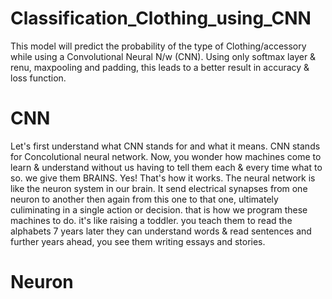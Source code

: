 # Classification_Clothing_using_CNN
This model will predict the probability of the type of Clothing/accessory while using a Convolutional Neural N/w (CNN).
Using only softmax layer & renu, maxpooling and padding, this leads to a better result in accuracy & loss function.

# CNN
Let's first understand what CNN stands for and what it means. CNN stands for Concolutional neural network. Now, you wonder
how machines come to learn & understand without us having to tell them each & every time what to so. we give them BRAINS.
Yes! That's how it works. The neural network is like the neuron system in our brain. It send electrical synapses from one
neuron to another then again from this one to that one, ultimately culiminating in a single action or decision. that is how
we program these machines to do. 
it's like raising a toddler. you teach them to read the alphabets 7 years later they can understand words & read sentences 
and further years ahead, you see them writing essays and stories.

# Neuron
